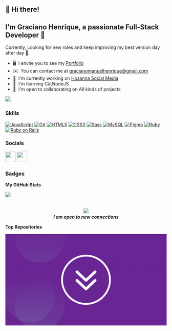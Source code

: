 ## 👋 Hi there!  
I'm **Graciano Henrique**, a passionate Full-Stack Developer 🚀
-----------------------

Currently, Looking for new roles and keep improving my best version day after day 🧠.
* 🖥️  I envite you to see my [Portfolio](https://portofolio-graciano.vercel.app/)
* ✉️  You can contact me at [gracianomanuelhenrique@gmail.com](mailto:gracianomanuelhenrique@gmail.com)
* 🚀  I'm currently working on [Hosanna Social Media](*Coming*)
* 🧠  I'm learning C#,NodeJS
* 🤝  I'm open to collaborating on All kinds of projects

<a href="https://www.github.com/Graciano1997/" target="_blank" rel="noreferrer"><img
src="https://img.shields.io/github/followers/Graciano1997/?logo=github&style=for-the-badge&color=0891b2&labelColor=581c87" /></a>

### Skills


<p align="left">
<a href="https://developer.mozilla.org/en-US/docs/Web/JavaScript" target="_blank" rel="noreferrer"><img src="https://raw.githubusercontent.com/danielcranney/readme-generator/main/public/icons/skills/javascript-colored.svg" width="36" height="36" alt="JavaScript" /></a>
<a href="https://git-scm.com/" target="_blank" rel="noreferrer"><img src="https://raw.githubusercontent.com/danielcranney/readme-generator/main/public/icons/skills/git-colored.svg" width="36" height="36" alt="Git" /></a>
<a href="https://developer.mozilla.org/en-US/docs/Glossary/HTML5" target="_blank" rel="noreferrer"><img src="https://raw.githubusercontent.com/danielcranney/readme-generator/main/public/icons/skills/html5-colored.svg" width="36" height="36" alt="HTML5" /></a>
<a href="https://www.w3.org/TR/CSS/#css" target="_blank" rel="noreferrer"><img src="https://raw.githubusercontent.com/danielcranney/readme-generator/main/public/icons/skills/css3-colored.svg" width="36" height="36" alt="CSS3" /></a>
<a href="https://sass-lang.com/" target="_blank" rel="noreferrer"><img src="https://raw.githubusercontent.com/danielcranney/readme-generator/main/public/icons/skills/sass-colored.svg" width="36" height="36" alt="Sass" /></a>
<a href="https://www.mysql.com/" target="_blank" rel="noreferrer"><img src="https://raw.githubusercontent.com/danielcranney/readme-generator/main/public/icons/skills/mysql-colored.svg" width="36" height="36" alt="MySQL" /></a>
<a href="https://www.figma.com/" target="_blank" rel="noreferrer"><img src="https://raw.githubusercontent.com/danielcranney/readme-generator/main/public/icons/skills/figma-colored.svg" width="36" height="36" alt="Figma" /></a>
<a href="https://www.ruby-lang.org/en/" target="_blank" rel="noreferrer"><img src="https://github.com/Graciano1997/Graciano1997/assets/88609043/fc54ccf3-0d08-4786-83ea-6b5579764938" width="36" height="36" alt="Ruby" /></a>
<a href="https://rubyonrails.org/" target="_blank" rel="noreferrer"><img src="https://images.prismic.io//intuzwebsite/dae9747f-e9f5-4da6-81d6-b80d20964873_Ruby+On+Rails.png?w=1200&q=75&auto=format,compress&fm=png8" width="40" height="70" alt="Ruby on Rails" /></a>
</p>


### Socials

<p align="left"> <a href="https://www.facebook.com/gracianomanuelhenrique" target="_blank" rel="noreferrer"><img src="https://raw.githubusercontent.com/danielcranney/readme-generator/main/public/icons/socials/facebook.svg" width="32" height="32" /></a> <a href="https://www.github.com/Graciano1997/" target="_blank" rel="noreferrer"><img src="https://raw.githubusercontent.com/danielcranney/readme-generator/main/public/icons/socials/github.svg" width="32" height="32" /></a></p>

### Badges

<b>My GitHub Stats</b>
<!-- 
<a href="http://www.github.com/Graciano1997/"><img src="https://github-readme-stats.vercel.app/api?username=Graciano1997/&show_icons=true&hide=&count_private=true&title_color=0891b2&text_color=ffffff&icon_color=0891b2&bg_color=581c87&hide_border=true&show_icons=true" alt="Graciano1997/'s GitHub stats" /></a> -->

<a href="https://www.github.com/Graciano1997/"><img src="https://github-readme-streak-stats.herokuapp.com/?user=Graciano1997/&stroke=ffffff&background=581c87&ring=0891b2&fire=0891b2&currStreakNum=ffffff&currStreakLabel=0891b2&sideNums=ffffff&sideLabels=ffffff&dates=ffffff&hide_border=true" /></a>

<!-- <a href="http://www.github.com/Graciano1997/"><img src="https://github-readme-activity-graph.cyclic.app/graph?username=Graciano1997/&bg_color=581c87&color=ffffff&line=0891b2&point=ffffff&area_color=581c87&area=true&hide_border=true&custom_title=GitHub%20Commits%20Graph" alt="GitHub Commits Graph" /></a>

<a href="https://github.com/Graciano1997/" align="left"><img src="https://github-readme-stats.vercel.app/api/top-langs/?username=Graciano1997/&langs_count=10&title_color=0891b2&text_color=ffffff&icon_color=0891b2&bg_color=581c87&hide_border=true&locale=en&custom_title=Top%20%Languages" alt="Top Languages" /></a> -->
<div width="100%" align="center">

  <br><img src="https://media.giphy.com/media/LnQjpWaON8nhr21vNW/giphy.gif" width="50">
  <br>
  <em><b>I am open to new connections  </em>

</div>

<b>Top Repositories</b>

<div width="100%" align="center">
<img src="down.gif">
</div><br /><br /><br /><br /><br /><br /><br />

